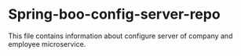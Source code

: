 # Spring-boo-config-server-repo
This file contains information about configure server of company and employee microservice.
